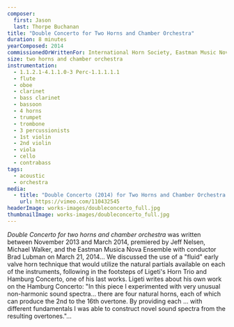 ```yaml
---
composer:
  first: Jason
  last: Thorpe Buchanan
title: "Double Concerto for Two Horns and Chamber Orchestra"
duration: 8 minutes
yearComposed: 2014
commissionedOrWrittenFor: International Horn Society, Eastman Music Nova Ensemble, Jeff Nelsen, Mike Walker, Brad Lubman
size: two horns and chamber orchestra
instrumentation:
  - 1.1.2.1-4.1.1.0-3 Perc-1.1.1.1.1
  - flute
  - oboe
  - clarinet
  - bass clarinet
  - bassoon
  - 4 horns
  - trumpet
  - trombone
  - 3 percussionists
  - 1st violin
  - 2nd violin
  - viola
  - cello
  - contrabass
tags:
  - acoustic
  - orchestra
media:
  - title: "Double Concerto (2014) for Two Horns and Chamber Orchestra by Jason Thorpe Buchanan"
    url: https://vimeo.com/110432545
headerImage: works-images/doubleconcerto_full.jpg
thumbnailImage: works-images/doubleconcerto_full.jpg
---
```


<em>Double Concerto for two horns and chamber orchestra</em> was written between November 2013 and March 2014, premiered by Jeff Nelsen, Michael Walker, and the Eastman Musica Nova Ensemble with conductor Brad Lubman on March 21, 2014... We discussed the use of a "fluid" early valve horn technique that would utilize the natural partials available on each of the instruments, following in the footsteps of Ligeti's Horn Trio and Hamburg Concerto, one of his last works. Ligeti writes about his own work on the Hamburg Concerto: "In this piece I experimented with very unusual non-harmonic sound spectra... there are four natural horns, each of which can produce the 2nd to the 16th overtone. By providing each ... with different fundamentals I was able to construct novel sound spectra from the resulting overtones."...
